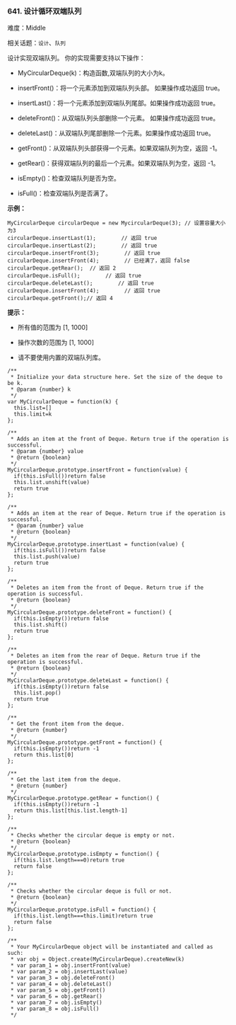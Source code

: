 ### 641. 设计循环双端队列

难度：Middle

相关话题：`设计`、`队列`

设计实现双端队列。
你的实现需要支持以下操作：





* MyCircularDeque(k)：构造函数,双端队列的大小为k。

* insertFront()：将一个元素添加到双端队列头部。 如果操作成功返回 true。

* insertLast()：将一个元素添加到双端队列尾部。如果操作成功返回 true。

* deleteFront()：从双端队列头部删除一个元素。 如果操作成功返回 true。

* deleteLast()：从双端队列尾部删除一个元素。如果操作成功返回 true。

* getFront()：从双端队列头部获得一个元素。如果双端队列为空，返回 -1。

* getRear()：获得双端队列的最后一个元素。如果双端队列为空，返回 -1。

* isEmpty()：检查双端队列是否为空。

* isFull()：检查双端队列是否满了。





 **示例：** 





```
MyCircularDeque circularDeque = new MycircularDeque(3); // 设置容量大小为3
circularDeque.insertLast(1);        // 返回 true
circularDeque.insertLast(2);        // 返回 true
circularDeque.insertFront(3);        // 返回 true
circularDeque.insertFront(4);        // 已经满了，返回 false
circularDeque.getRear();  // 返回 2
circularDeque.isFull();        // 返回 true
circularDeque.deleteLast();        // 返回 true
circularDeque.insertFront(4);        // 返回 true
circularDeque.getFront();// 返回 4

```





 **提示：** 





* 所有值的范围为 [1, 1000]

* 操作次数的范围为 [1, 1000]

* 请不要使用内置的双端队列库。






```
/**
 * Initialize your data structure here. Set the size of the deque to be k.
 * @param {number} k
 */
var MyCircularDeque = function(k) {
  this.list=[]
  this.limit=k
};

/**
 * Adds an item at the front of Deque. Return true if the operation is successful. 
 * @param {number} value
 * @return {boolean}
 */
MyCircularDeque.prototype.insertFront = function(value) {
  if(this.isFull())return false
  this.list.unshift(value)
  return true
};

/**
 * Adds an item at the rear of Deque. Return true if the operation is successful. 
 * @param {number} value
 * @return {boolean}
 */
MyCircularDeque.prototype.insertLast = function(value) {
  if(this.isFull())return false
  this.list.push(value)
  return true  
};

/**
 * Deletes an item from the front of Deque. Return true if the operation is successful.
 * @return {boolean}
 */
MyCircularDeque.prototype.deleteFront = function() {
  if(this.isEmpty())return false
  this.list.shift()
  return true
};

/**
 * Deletes an item from the rear of Deque. Return true if the operation is successful.
 * @return {boolean}
 */
MyCircularDeque.prototype.deleteLast = function() {
  if(this.isEmpty())return false
  this.list.pop()
  return true
};

/**
 * Get the front item from the deque.
 * @return {number}
 */
MyCircularDeque.prototype.getFront = function() {
  if(this.isEmpty())return -1
  return this.list[0]
};

/**
 * Get the last item from the deque.
 * @return {number}
 */
MyCircularDeque.prototype.getRear = function() {
  if(this.isEmpty())return -1
  return this.list[this.list.length-1] 
};

/**
 * Checks whether the circular deque is empty or not.
 * @return {boolean}
 */
MyCircularDeque.prototype.isEmpty = function() {
  if(this.list.length===0)return true
  return false
};

/**
 * Checks whether the circular deque is full or not.
 * @return {boolean}
 */
MyCircularDeque.prototype.isFull = function() {
  if(this.list.length===this.limit)return true
  return false    
};

/** 
 * Your MyCircularDeque object will be instantiated and called as such:
 * var obj = Object.create(MyCircularDeque).createNew(k)
 * var param_1 = obj.insertFront(value)
 * var param_2 = obj.insertLast(value)
 * var param_3 = obj.deleteFront()
 * var param_4 = obj.deleteLast()
 * var param_5 = obj.getFront()
 * var param_6 = obj.getRear()
 * var param_7 = obj.isEmpty()
 * var param_8 = obj.isFull()
 */



```
